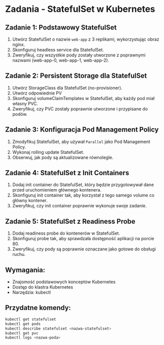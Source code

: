 # Zadania - StatefulSet w Kubernetes

## Zadanie 1: Podstawowy StatefulSet
1. Utwórz StatefulSet o nazwie `web-app` z 3 replikami, wykorzystując obraz nginx.
2. Skonfiguruj headless service dla StatefulSet.
3. Zweryfikuj, czy wszystkie pody zostały utworzone z poprawnymi nazwami (web-app-0, web-app-1, web-app-2).

## Zadanie 2: Persistent Storage dla StatefulSet
1. Utwórz StorageClass dla StatefulSet (no-provisioner).
2. Utwórz odpowiednie PV
3. Skonfiguruj volumeClaimTemplates w StatefulSet, aby każdy pod miał własny PVC.
4. Zweryfikuj, czy PVC zostały poprawnie utworzone i przypisane do podów.

## Zadanie 3: Konfiguracja Pod Management Policy
1. Zmodyfikuj StatefulSet, aby używał `Parallel` jako Pod Management Policy.
2. Wykonaj rolling update StatefulSet.
3. Obserwuj, jak pody są aktualizowane równolegle.

## Zadanie 4: StatefulSet z Init Containers
1. Dodaj init container do StatefulSet, który będzie przygotowywał dane przed uruchomieniem głównego kontenera.
2. Skonfiguruj init container tak, aby korzystał z tego samego volume co główny kontener.
3. Zweryfikuj, czy init container poprawnie wykonuje swoje zadanie.

## Zadanie 5: StatefulSet z Readiness Probe
1. Dodaj readiness probe do kontenerów w StatefulSet.
2. Skonfiguruj probe tak, aby sprawdzała dostępność aplikacji na porcie 80.
3. Zweryfikuj, czy pody są poprawnie oznaczane jako gotowe do obsługi ruchu.

## Wymagania:
- Znajomość podstawowych konceptów Kubernetes
- Dostęp do klastra Kubernetes
- Narzędzia: kubectl

## Przydatne komendy:
```bash
kubectl get statefulset
kubectl get pods
kubectl describe statefulset <nazwa-statefulset>
kubectl get pvc
kubectl logs <nazwa-poda>
``` 